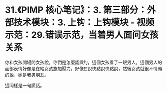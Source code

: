 # 31.《PIMP 核心笔记》：3. 第三部分：外部技术模块：3. 上钩：上钩模块 - 视频示范：29.错误示范，当着男人面问女孩关系

你和女孩開場問女孩說，你們是怎麼認識的，這個女孩看了一眼男人，這個男人的面部表情好像是在給女孩施加壓力，好像在說快點說快點說，然後女孩就很不情願的說，她是我男朋友。

這同樣是一句謊話。